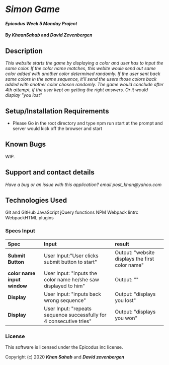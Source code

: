 # _Simon Game_

#### _Epicodus Week 5 Monday Project_

#### By _**KhaanSahab**_ and _**David Zevenbergen**_

## Description

_This website starts the game by displaying a color and user has to input the same color. If the color name matches, this webite woule send out same color added with another color determined randomly. If the user sent back same colors in the same sequence, it'll send the users those colors back added with another color chosen randomly. The game would conclude after 4th attempt, if the user kept on getting the right answers. Or it would display "you lost"_

## Setup/Installation Requirements

* Please Go in the root directory and type npm run start at the prompt and server would kick off the browser and start

## Known Bugs

WIP.

## Support and contact details

_Have a bug or an issue with this application? email post_khan@yahoo.com_

## Technologies Used

Git and GitHub
JavaScript
jQuery
functions
NPM
Webpack
lintrc
WebpackHTML plugins

### Specs Input
| Spec | Input | result |
| :-------------  | :-----------------------------------------------------| :----------------------------------------|
| **Submit Button**  | User Input:"User clicks submit button to start" | Output: "website displays the first color name" |
| **color name input window** | User Input: "inputs the color name he/she saw displayed to him" | Output: ""|displays back the same color plus one more color name and it continues with each time user getting one more color name appended to already added array|
| **Display** | User Input: "inputs back wrong sequence" | Output: "displays you lost" |
| **Display** | User Input: "repeats sequence successfully for 4 consecutive tries" | Output: "displays you won" |


### License

This software is licensed under the Epicodus inc license.

Copyright (c) 2020 **_Khan Sahab_** and **_David zevenbergen_**